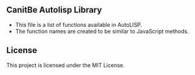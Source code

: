 ## CanitBe Autolisp Library
- This file is a list of functions available in AutoLISP.
- The function names are created to be similar to JavaScript methods.

## License
This project is licensed under the MIT License.
